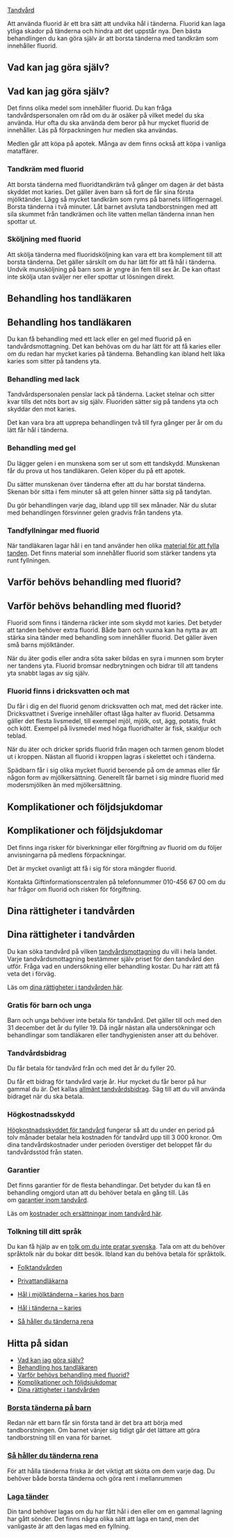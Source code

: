 [Tandvård](https://www.1177.se/undersokning-behandling/tandvard/)

Att använda fluorid är ett bra sätt att undvika hål i tänderna. Fluorid kan laga ytliga skador på tänderna och hindra att det uppstår nya. Den bästa behandlingen du kan göra själv är att borsta tänderna med tandkräm som innehåller fluorid.

Vad kan jag göra själv?
-----------------------

Vad kan jag göra själv?
-----------------------

Det finns olika medel som innehåller fluorid. Du kan fråga tandvårdspersonalen om råd om du är osäker på vilket medel du ska använda. Hur ofta du ska använda dem beror på hur mycket fluorid de innehåller. Läs på förpackningen hur medlen ska användas.

Medlen går att köpa på apotek. Många av dem finns också att köpa i vanliga mataffärer.

### Tandkräm med fluorid

Att borsta tänderna med fluoridtandkräm två gånger om dagen är det bästa skyddet mot karies. Det gäller även barn så fort de får sina första mjölktänder. Lägg så mycket tandkräm som ryms på barnets lillfingernagel. Borsta tänderna i två minuter. Låt barnet avsluta tandborstningen med att sila skummet från tandkrämen och lite vatten mellan tänderna innan hen spottar ut.

### Sköljning med fluorid

Att skölja tänderna med fluoridsköljning kan vara ett bra komplement till att borsta tänderna. Det gäller särskilt om du har lätt för att få hål i tänderna.  
Undvik munsköljning på barn som är yngre än fem till sex år. De kan oftast inte skölja utan sväljer ner eller spottar ut lösningen direkt.

Behandling hos tandläkaren
--------------------------

Behandling hos tandläkaren
--------------------------

Du kan få behandling med ett lack eller en gel med fluorid på en tandvårdsmottagning. Det kan behövas om du har lätt för att få karies eller om du redan har mycket karies på tänderna. Behandling kan ibland helt läka karies som sitter på tandens yta.

### Behandling med lack

Tandvårdspersonalen penslar lack på tänderna. Lacket stelnar och sitter kvar tills det nöts bort av sig själv. Fluoriden sätter sig på tandens yta och skyddar den mot karies.

Det kan vara bra att upprepa behandlingen två till fyra gånger per år om du lätt får hål i tänderna.

### Behandling med gel

Du lägger gelen i en munskena som ser ut som ett tandskydd. Munskenan får du prova ut hos tandläkaren. Gelen köper du på ett apotek.

Du sätter munskenan över tänderna efter att du har borstat tänderna. Skenan bör sitta i fem minuter så att gelen hinner sätta sig på tandytan.

Du gör behandlingen varje dag, ibland upp till sex månader. När du slutar med behandlingen försvinner gelen gradvis från tandens yta.

### Tandfyllningar med fluorid

När tandläkaren lagar hål i en tand använder hen olika [material för att fylla tanden](https://www.1177.se/undersokning-behandling/tandvard/material-for-att-laga-och-ersatta-tander/). Det finns material som innehåller fluorid som stärker tandens yta runt fyllningen.

Varför behövs behandling med fluorid?
-------------------------------------

Varför behövs behandling med fluorid?
-------------------------------------

Fluorid som finns i tänderna räcker inte som skydd mot karies. Det betyder att tanden behöver extra fluorid. Både barn och vuxna kan ha nytta av att stärka sina tänder med behandling som innehåller fluorid. Det gäller även små barns mjölktänder.

När du äter godis eller andra söta saker bildas en syra i munnen som bryter ner tandens yta. Fluorid bromsar nedbrytningen och bidrar till att tandens yta snabbt lagas av sig själv.

### Fluorid finns i dricksvatten och mat

Du får i dig en del fluorid genom dricksvatten och mat, med det räcker inte. Dricksvattnet i Sverige innehåller oftast låga halter av fluorid. Detsamma gäller det flesta livsmedel, till exempel mjöl, mjölk, ost, ägg, potatis, frukt och kött. Exempel på livsmedel med höga fluoridhalter är fisk, skaldjur och teblad.

När du äter och dricker sprids fluorid från magen och tarmen genom blodet ut i kroppen. Nästan all fluorid i kroppen lagras i skelettet och i tänderna.

Spädbarn får i sig olika mycket fluorid beroende på om de ammas eller får någon form av mjölkersättning. Generellt får barnet i sig mindre fluorid med modersmjölken än med mjölkersättning.

Komplikationer och följdsjukdomar
---------------------------------

Komplikationer och följdsjukdomar
---------------------------------

Det finns inga risker för biverkningar eller förgiftning av fluorid om du följer anvisningarna på medlens förpackningar.

Det är mycket ovanligt att få i sig för stora mängder fluorid.

Kontakta Giftinformationscentralen på telefonnummer 010-456 67 00 om du har frågor om fluorid och risken för förgiftning.

Dina rättigheter i tandvården
-----------------------------

Dina rättigheter i tandvården
-----------------------------

Du kan söka tandvård på vilken [tandvårdsmottagning](https://www.1177.se/lankbiblioteket/nationella-lankar/1177---lankar/hitta-vard---forinstallda-sok/hitta-vard---tandvard-nara-mig/) du vill i hela landet. Varje tandvårdsmottagning bestämmer själv priset för den tandvård den utför. Fråga vad en undersökning eller behandling kostar. Du har rätt att få veta det i förväg.

Läs om [dina rättigheter i tandvården här](https://www.1177.se/sa-fungerar-varden/lagar-och-bestammelser/rattigheter-inom-tandvard/).

### Gratis för barn och unga

Barn och unga behöver inte betala för tandvård. Det gäller till och med den 31 december det år du fyller 19. Då ingår nästan alla undersökningar och behandlingar som tandläkaren eller tandhygienisten anser att du behöver.

### Tandvårdsbidrag

Du får betala för tandvård från och med det år du fyller 20.

Du får ett bidrag för tandvård varje år. Hur mycket du får beror på hur gammal du är. Det kallas [allmänt tandvårdsbidrag](https://www.1177.se/sa-fungerar-varden/kostnader-och-ersattningar/kostnader-och-ersattningar-inom-tandvard/tandvard-nar-du-ar-over-19-ar---statligt-tandvardsstod/#section-18055). Säg till att du vill använda bidraget när du ska betala.

### Högkostnadsskydd

[Högkostnadsskyddet för tandvård](https://www.1177.se/sa-fungerar-varden/kostnader-och-ersattningar/kostnader-och-ersattningar-inom-tandvard/tandvard-nar-du-ar-over-19-ar---statligt-tandvardsstod/#section-59111) fungerar så att du under en period på tolv månader betalar hela kostnaden för tandvård upp till 3 000 kronor. Om dina tandvårdskostnader under perioden överstiger det beloppet får du tandvårdsstöd från staten.

### Garantier

Det finns garantier för de flesta behandlingar. Det betyder du kan få en behandling omgjord utan att du behöver betala en gång till. Läs om [garantier inom tandvård](https://www.1177.se/sa-fungerar-varden/lagar-och-bestammelser/rattigheter-inom-tandvard/#section-18222).

Läs om [kostnader och ersättningar inom tandvård här](https://www.1177.se/sa-fungerar-varden/kostnader-och-ersattningar/kostnader-och-ersattningar-inom-tandvard/).

### Tolkning till ditt språk

Du kan få hjälp av en [tolk om du inte pratar svenska](https://www.1177.se/sa-fungerar-varden/vard-om-du-kommer-fran-ett-annat-land/tolkning-till-mitt-sprak/). Tala om att du behöver språktolk när du bokar ditt besök. Ibland kan du behöva betala för språktolk.

*   [Folktandvården](https://www.1177.se/lankbiblioteket/nationella-lankar/f/www.folktandvarden.se/folktandvarden/)
*   [Privattandläkarna](https://www.1177.se/lankbiblioteket/nationella-lankar/p/privattandlakarna/)

*   [Hål i mjölktänderna – karies hos barn](https://www.1177.se/sjukdomar--besvar/mun-och-tander/tander/hal-i-mjolktanderna--karies-hos-barn/)
*   [Hål i tänderna – karies](https://www.1177.se/sjukdomar--besvar/mun-och-tander/tander/hal-i-tanderna--karies/)
*   [Så håller du tänderna rena](https://www.1177.se/liv--halsa/tandhalsa/sa-haller-du-tanderna-rena/)

Hitta på sidan
--------------

*   [Vad kan jag göra själv?](https://www.1177.se/undersokning-behandling/tandvard/fluoridbehandling/#section-30683)
*   [Behandling hos tandläkaren](https://www.1177.se/undersokning-behandling/tandvard/fluoridbehandling/#section-30684)
*   [Varför behövs behandling med fluorid?](https://www.1177.se/undersokning-behandling/tandvard/fluoridbehandling/#section-88308)
*   [Komplikationer och följdsjukdomar](https://www.1177.se/undersokning-behandling/tandvard/fluoridbehandling/#section-88309)
*   [Dina rättigheter i tandvården](https://www.1177.se/undersokning-behandling/tandvard/fluoridbehandling/#section-185191)

### [Borsta tänderna på barn](https://www.1177.se/barn--gravid/att-ta-hand-om-barn/praktiska-rad-i-vardagen/borsta-tander-pa-barn/)

Redan när ett barn får sin första tand är det bra att börja med tandborstningen. Om barnet vänjer sig tidigt går det lättare att göra tandborstning till en vana för barnet.

### [Så håller du tänderna rena](https://www.1177.se/liv--halsa/tandhalsa/sa-haller-du-tanderna-rena/)

För att hålla tänderna friska är det viktigt att sköta om dem varje dag. Du behöver både borsta tänderna och göra rent i mellanrummen

### [Laga tänder](https://www.1177.se/undersokning-behandling/tandvard/laga-tander/)

Din tand behöver lagas om du har fått hål i den eller om en gammal lagning har gått sönder. Det finns några olika sätt att laga en tand, men det vanligaste är att den lagas med en fyllning.